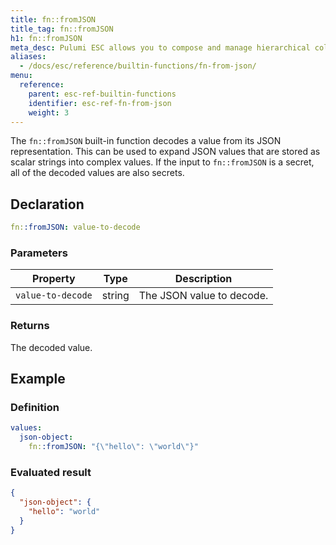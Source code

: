 ```yaml
---
title: fn::fromJSON
title_tag: fn::fromJSON
h1: fn::fromJSON
meta_desc: Pulumi ESC allows you to compose and manage hierarchical collections of configuration and secrets and consume them in various ways.
aliases:
  - /docs/esc/reference/builtin-functions/fn-from-json/
menu:
  reference:
    parent: esc-ref-builtin-functions
    identifier: esc-ref-fn-from-json
    weight: 3
---
```


The `fn::fromJSON` built-in function decodes a value from its JSON representation. This can be used to expand JSON values that are stored as scalar strings into complex values. If the input to `fn::fromJSON` is a secret, all of the decoded values are also secrets.

## Declaration

```yaml
fn::fromJSON: value-to-decode
```

### Parameters

| Property          | Type   | Description                                                       |
|-------------------|--------|-------------------------------------------------------------------|
| `value-to-decode` | string | The JSON value to decode.

### Returns

The decoded value.

## Example

### Definition

```yaml
values:
  json-object:
    fn::fromJSON: "{\"hello\": \"world\"}"
```

### Evaluated result

```json
{
  "json-object": {
    "hello": "world"
  }
}
```
